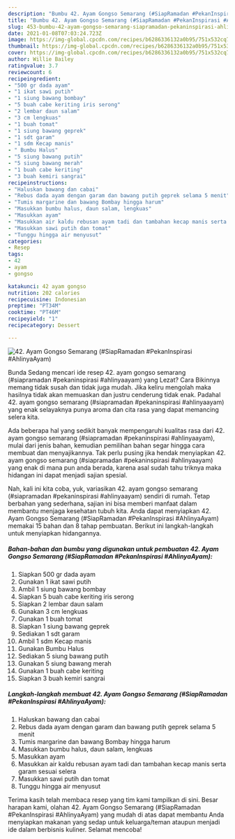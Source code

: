```yaml
---
description: "Bumbu 42. Ayam Gongso Semarang (#SiapRamadan #PekanInspirasi #AhlinyaAyam) | Cara Membuat 42. Ayam Gongso Semarang (#SiapRamadan #PekanInspirasi #AhlinyaAyam) Yang Lezat Sekali"
title: "Bumbu 42. Ayam Gongso Semarang (#SiapRamadan #PekanInspirasi #AhlinyaAyam) | Cara Membuat 42. Ayam Gongso Semarang (#SiapRamadan #PekanInspirasi #AhlinyaAyam) Yang Lezat Sekali"
slug: 453-bumbu-42-ayam-gongso-semarang-siapramadan-pekaninspirasi-ahlinyaayam-cara-membuat-42-ayam-gongso-semarang-siapramadan-pekaninspirasi-ahlinyaayam-yang-lezat-sekali
date: 2021-01-08T07:03:24.723Z
image: https://img-global.cpcdn.com/recipes/b6286336132a0b95/751x532cq70/42-ayam-gongso-semarang-siapramadan-pekaninspirasi-ahlinyaayam-foto-resep-utama.jpg
thumbnail: https://img-global.cpcdn.com/recipes/b6286336132a0b95/751x532cq70/42-ayam-gongso-semarang-siapramadan-pekaninspirasi-ahlinyaayam-foto-resep-utama.jpg
cover: https://img-global.cpcdn.com/recipes/b6286336132a0b95/751x532cq70/42-ayam-gongso-semarang-siapramadan-pekaninspirasi-ahlinyaayam-foto-resep-utama.jpg
author: Willie Bailey
ratingvalue: 3.7
reviewcount: 6
recipeingredient:
- "500 gr dada ayam"
- "1 ikat sawi putih"
- "1 siung bawang bombay"
- "5 buah cabe keriting iris serong"
- "2 lembar daun salam"
- "3 cm lengkuas"
- "1 buah tomat"
- "1 siung bawang geprek"
- "1 sdt garam"
- "1 sdm Kecap manis"
- " Bumbu Halus"
- "5 siung bawang putih"
- "5 siung bawang merah"
- "1 buah cabe keriting"
- "3 buah kemiri sangrai"
recipeinstructions:
- "Haluskan bawang dan cabai"
- "Rebus dada ayam dengan garam dan bawang putih geprek selama 5 menit"
- "Tumis margarine dan bawang Bombay hingga harum"
- "Masukkan bumbu halus, daun salam, lengkuas"
- "Masukkan ayam"
- "Masukkan air kaldu rebusan ayam tadi dan tambahan kecap manis serta garam sesuai selera"
- "Masukkan sawi putih dan tomat"
- "Tunggu hingga air menyusut"
categories:
- Resep
tags:
- 42
- ayam
- gongso

katakunci: 42 ayam gongso 
nutrition: 202 calories
recipecuisine: Indonesian
preptime: "PT34M"
cooktime: "PT46M"
recipeyield: "1"
recipecategory: Dessert

---
```



![42. Ayam Gongso Semarang (#SiapRamadan #PekanInspirasi #AhlinyaAyam)](https://img-global.cpcdn.com/recipes/b6286336132a0b95/751x532cq70/42-ayam-gongso-semarang-siapramadan-pekaninspirasi-ahlinyaayam-foto-resep-utama.jpg)

Bunda Sedang mencari ide resep 42. ayam gongso semarang (#siapramadan #pekaninspirasi #ahlinyaayam) yang Lezat? Cara Bikinnya memang tidak susah dan tidak juga mudah. Jika keliru mengolah maka hasilnya tidak akan memuaskan dan justru cenderung tidak enak. Padahal 42. ayam gongso semarang (#siapramadan #pekaninspirasi #ahlinyaayam) yang enak selayaknya punya aroma dan cita rasa yang dapat memancing selera kita.



Ada beberapa hal yang sedikit banyak mempengaruhi kualitas rasa dari 42. ayam gongso semarang (#siapramadan #pekaninspirasi #ahlinyaayam), mulai dari jenis bahan, kemudian pemilihan bahan segar hingga cara membuat dan menyajikannya. Tak perlu pusing jika hendak menyiapkan 42. ayam gongso semarang (#siapramadan #pekaninspirasi #ahlinyaayam) yang enak di mana pun anda berada, karena asal sudah tahu triknya maka hidangan ini dapat menjadi sajian spesial.


Nah, kali ini kita coba, yuk, variasikan 42. ayam gongso semarang (#siapramadan #pekaninspirasi #ahlinyaayam) sendiri di rumah. Tetap berbahan yang sederhana, sajian ini bisa memberi manfaat dalam membantu menjaga kesehatan tubuh kita. Anda dapat menyiapkan 42. Ayam Gongso Semarang (#SiapRamadan #PekanInspirasi #AhlinyaAyam) memakai 15 bahan dan 8 tahap pembuatan. Berikut ini langkah-langkah untuk menyiapkan hidangannya.

<!--inarticleads1-->

##### Bahan-bahan dan bumbu yang digunakan untuk pembuatan 42. Ayam Gongso Semarang (#SiapRamadan #PekanInspirasi #AhlinyaAyam):

1. Siapkan 500 gr dada ayam
1. Gunakan 1 ikat sawi putih
1. Ambil 1 siung bawang bombay
1. Siapkan 5 buah cabe keriting iris serong
1. Siapkan 2 lembar daun salam
1. Gunakan 3 cm lengkuas
1. Gunakan 1 buah tomat
1. Siapkan 1 siung bawang geprek
1. Sediakan 1 sdt garam
1. Ambil 1 sdm Kecap manis
1. Gunakan  Bumbu Halus
1. Sediakan 5 siung bawang putih
1. Gunakan 5 siung bawang merah
1. Gunakan 1 buah cabe keriting
1. Siapkan 3 buah kemiri sangrai




<!--inarticleads2-->

##### Langkah-langkah membuat 42. Ayam Gongso Semarang (#SiapRamadan #PekanInspirasi #AhlinyaAyam):

1. Haluskan bawang dan cabai
1. Rebus dada ayam dengan garam dan bawang putih geprek selama 5 menit
1. Tumis margarine dan bawang Bombay hingga harum
1. Masukkan bumbu halus, daun salam, lengkuas
1. Masukkan ayam
1. Masukkan air kaldu rebusan ayam tadi dan tambahan kecap manis serta garam sesuai selera
1. Masukkan sawi putih dan tomat
1. Tunggu hingga air menyusut




Terima kasih telah membaca resep yang tim kami tampilkan di sini. Besar harapan kami, olahan 42. Ayam Gongso Semarang (#SiapRamadan #PekanInspirasi #AhlinyaAyam) yang mudah di atas dapat membantu Anda menyiapkan makanan yang sedap untuk keluarga/teman ataupun menjadi ide dalam berbisnis kuliner. Selamat mencoba!
